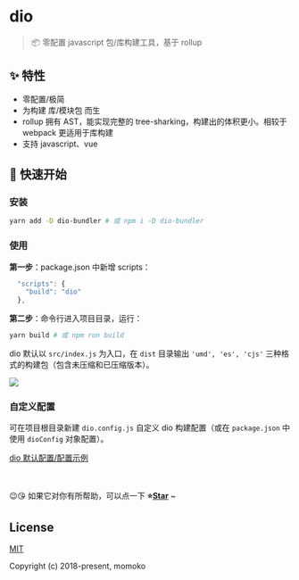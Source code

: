 # dio

> 📦 零配置 javascript 包/库构建工具，基于 rollup

## ✨ 特性

- 零配置/极简
- 为构建 库/模块包 而生
- rollup 拥有 AST，能实现完整的 tree-sharking，构建出的体积更小。相较于 webpack 更适用于库构建
- 支持 javascript、vue

## 🚀 快速开始

### 安装

```bash
yarn add -D dio-bundler # 或 npm i -D dio-bundler
```

### 使用

**第一步**：package.json 中新增 scripts：

```js
  "scripts": {
    "build": "dio"
  },
```

**第二步**：命令行进入项目目录，运行：

```bash
yarn build # 或 npm run build
```

dio 默认以 `src/index.js` 为入口，在 `dist` 目录输出 `'umd', 'es', 'cjs'` 三种格式的构建包（包含未压缩和已压缩版本）。

<img src="https://github.com/wannaxiao/dio/blob/master/docs/assets/cli.png?raw=true">

### 自定义配置

可在项目根目录新建 `dio.config.js` 自定义 dio 构建配置（或在 `package.json` 中使用 `dioConfig` 对象配置）。

[dio 默认配置/配置示例](https://github.com/wannaxiao/dio/blob/master/src/config/dio.config.js)

<br>
<br>
😉😘 如果它对你有所帮助，可以点一下 <b>⭐️<a href="#">Star</a></b> ~

## License

[MIT](http://opensource.org/licenses/MIT)

Copyright (c) 2018-present, momoko
